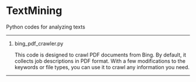 # TextMining
Python codes for analyzing texts

--------------------------------------------------------------------------------------------------------------
1. bing_pdf_crawler.py
   
   This code is designed to crawl PDF documents from Bing.
   By default, it collects job descriptions in PDF format.
   With a few modifications to the keywords or file types, you can use it to crawl any information you need.

--------------------------------------------------------------------------------------------------------------
